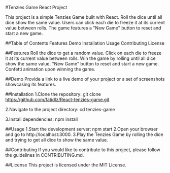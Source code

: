 #Tenzies Game React Project

This project is a simple Tenzies Game built with React. Roll the dice until all dice show the same value. Users can click each die to freeze it at its current value between rolls. The game features a "New Game" button to reset and start a new game.

##Table of Contents
Features
Demo
Installation
Usage
Contributing
License

##Features
Roll the dice to get a random value.
Click on each die to freeze it at its current value between rolls.
Win the game by rolling until all dice show the same value.
"New Game" button to reset and start a new game.
Confetti animation upon winning the game.


##Demo
Provide a link to a live demo of your project or a set of screenshots showcasing its features.

##Installation
1.Clone the repository:
git clone https://github.com/fatidlz/React-tenzies-game.git

2.Navigate to the project directory:
cd tenzies-game

3.Install dependencies:
npm install

##Usage
1.Start the development server:
npm start
2.Open your browser and go to http://localhost:3000.
3.Play the Tenzies Game by rolling the dice and trying to get all dice to show the same value.

##Contributing
If you would like to contribute to this project, please follow the guidelines in CONTRIBUTING.md.

##License
This project is licensed under the MIT License.
